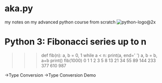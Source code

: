 # aka.py
my notes on my advanced python course from scratch
![python-logo@2x](https://user-images.githubusercontent.com/123412972/236702467-4ff7968f-76f0-4e3f-a9c7-b47569161652.png)
# Python 3: Fibonacci series up to n
>>> def fib(n):
>>>     a, b = 0, 1
>>>     while a < n:
>>>         print(a, end=' ')
>>>         a, b = b, a+b
>>>     print()
>>> fib(1000)
0 1 1 2 3 5 8 13 21 34 55 89 144 233 377 610 987

->Type Conversion
->Type Conversion Demo

